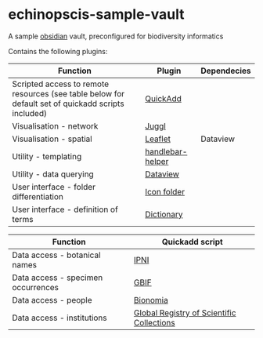 # echinopscis-sample-vault
A sample [obsidian](https://obsidian.md) vault, preconfigured for biodiversity informatics

Contains the following plugins:

|Function |Plugin | Dependecies |
|-|-|-|
|Scripted access to remote resources (see table below for default set of quickadd scripts included)|[QuickAdd](https://github.com/chhoumann/quickadd)| |
|Visualisation - network | [Juggl](https://github.com/HEmile/juggl) | |
|Visualisation - spatial | [Leaflet](https://github.com/valentine195/obsidian-leaflet-plugin) | Dataview |
|Utility - templating | [handlebar-helper](https://github.com/echinopscis/obsidian-handlebar-helper-plugin) | |
|Utility - data querying | [Dataview](https://github.com/blacksmithgu/obsidian-dataview)| |
|User interface - folder differentiation | [Icon folder](https://github.com/FlorianWoelki/obsidian-icon-folder) | |
|User interface - definition of terms | [Dictionary](https://github.com/phibr0/obsidian-dictionary) | |

|Function |Quickadd script | 
|-|-|
|Data access - botanical names | [IPNI](https://github.com/echinopscis/echinopscis-quickadd/blob/main/README.md#ipni) |
|Data access - specimen occurrences | [GBIF](https://github.com/echinopscis/echinopscis-quickadd/blob/main/README.md#gbif) |
|Data access - people | [Bionomia](https://github.com/echinopscis/echinopscis-quickadd/blob/main/README.md#bionomia) |
|Data access - institutions | [Global Registry of Scientific Collections](https://github.com/echinopscis/echinopscis-quickadd/blob/main/README.md#grscicoll) |
